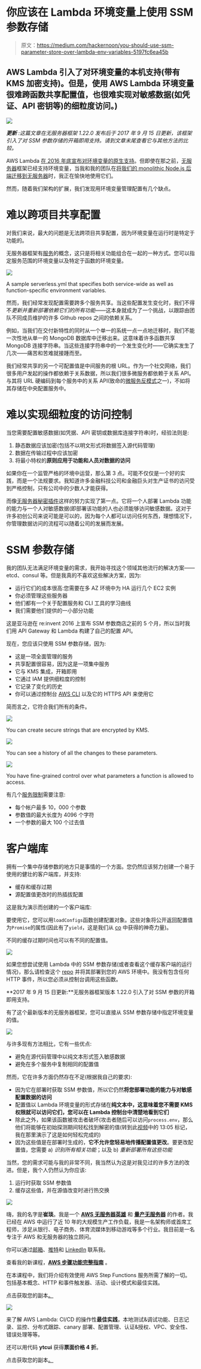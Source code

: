 # 你应该在 Lambda 环境变量上使用 SSM 参数存储

> 原文：<https://medium.com/hackernoon/you-should-use-ssm-parameter-store-over-lambda-env-variables-5197fc6ea45b>

## AWS Lambda 引入了对环境变量的本机支持(带有 KMS 加密支持)。但是，使用 AWS Lambda 环境变量很难跨函数共享配置值，也很难实现对敏感数据(如凭证、API 密钥等)的细粒度访问。)

![](img/1af019c91957559954d64b446f9511a2.png)

***更新*** *:这篇文章在无服务器框架 1.22.0 发布后于 2017 年 9 月 15 日更新，该框架引入了对 SSM 参数存储的开箱即用支持。请到文章末尾查看它与其他方法的比较。*

AWS Lambda [在 2016 年底宣布对环境变量的原生支持](https://aws.amazon.com/blogs/aws/new-for-aws-lambda-environment-variables-and-serverless-application-model/)。但即使在那之前，[无服务器](https://serverless.com/)框架已经支持环境变量，当我和我的团队在[将我们的 monolithic Node.js 后端迁移到无服务器](https://theburningmonk.com/2016/12/yubls-road-to-serverless-architecture-part-1/)时，我正在愉快地使用它们。

然而，随着我们架构的扩展，我们发现用环境变量管理配置有几个缺点。

# 难以跨项目共享配置

对我们来说，最大的问题是无法跨项目共享配置，因为环境变量在运行时是特定于功能的。

无服务器框架有[服务](https://serverless.com/framework/docs/providers/aws/guide/services/)的概念，这只是将相关功能组合在一起的一种方式。您可以指定服务范围的环境变量以及特定于函数的环境变量。

![](img/5c54b2c771a21a3b7a999ace48189ede.png)

A sample serverless.yml that specifies both service-wide as well as function-specific environment variables.

然而，我们经常发现配置需要跨多个服务共享。当这些配置发生变化时，我们不得不*更新并重新部署依赖它们的所有功能*——这本身就成为了一个挑战，以跟踪由团队不同成员维护的许多 Github repos 之间的依赖关系。

例如，当我们在交付新特性的同时从一个单一的系统一点一点地迁移时，我们不能一次性地从单一的 MongoDB 数据库中迁移出来。这意味着许多函数共享 MongoDB 连接字符串。当这些连接字符串中的一个发生变化时——它确实发生了几次——痛苦和苦难就接踵而至。

我们经常共享的另一个可配置值是中间服务的根 URL。作为一个社交网络，我们很多用户发起的操作都依赖于关系数据，所以我们很多微服务都依赖于关系 API。与其将 URL 硬编码到每个服务中的关系 API(致命的[微服务反模式](http://theburningmonk.com/2015/05/craftconf15-takeaways-from-microservice-antipatterns/)之一)，不如将其存储在中央配置服务中。

# 难以实现细粒度的访问控制

当您需要配置敏感数据(如凭据、API 密钥或数据库连接字符串)时，经验法则是:

1.  静态数据应该加密(包括不以明文形式将数据签入源代码管理)
2.  数据在传输过程中应该加密
3.  将最小特权的**原则应用于功能和人员对数据的访问**

如果你在一个监管严格的环境中运营，那么第 3 点。可能不仅仅是一个好的实践，而是一个法规要求。我知道许多金融科技公司和金融巨头对生产证书的访问受到严格控制，只有公司中的少数人才能获得。

而像[无服务器秘密插件](https://github.com/serverless/serverless-secrets-plugin)这样的努力实现了第一点。它将一个人部署 Lambda 功能的能力与一个人对敏感数据(即部署该功能的人也必须能够访问敏感数据。这对于许多初创公司来说可能是可以的，因为每个人都可以访问任何东西，理想情况下，你管理数据访问的流程可以随着公司的发展而发展。

# SSM 参数存储

我的团队无法满足环境变量的需求，我开始寻找这个领域其他流行的解决方案——etcd、consul 等。但是我真的不喜欢这些解决方案，因为:

*   运行它们的成本很高:您需要在多 AZ 环境中为 HA 运行几个 EC2 实例
*   你必须管理这些服务器
*   他们都有一个关于配置服务和 CLI 工具的学习曲线
*   我们需要他们提供的一小部分功能

这是亚马逊在 re:invent 2016 上宣布 SSM 参数商店之前的 5 个月，所以当时我们用 API Gateway 和 Lambda 构建了自己的配置 API。

现在，您应该只使用 SSM 参数存储，因为:

*   这是一项全面管理的服务
*   共享配置很容易，因为这是一项集中服务
*   它与 KMS 集成，开箱即用
*   它通过 IAM 提供细粒度的控制
*   它记录了变化的历史
*   你可以通过控制台 [AWS CLI](http://docs.aws.amazon.com/cli/latest/reference/ssm/index.html#cli-aws-ssm) 以及它的 HTTPS API 来使用它

简而言之，它符合我们所有的条件。

![](img/482faaadb3f66baac35f67f6bb0a3522.png)

You can create secure strings that are encrypted by KMS.

![](img/422c77f8e68d39e5480c904837fadff6.png)

You can see a history of all the changes to these parameters.

![](img/ffadf703bb06cec24d58f750ff31cafb.png)

You have fine-grained control over what parameters a function is allowed to access.

有几个[服务限制](http://docs.aws.amazon.com/general/latest/gr/aws_service_limits.html)需要注意:

*   每个帐户最多 10，000 个参数
*   参数值的最大长度为 4096 个字符
*   一个参数的最大 100 个过去值

# 客户端库

拥有一个集中存储参数的地方只是事情的一个方面。您仍然应该努力创建一个易于使用的健壮的客户端库，并支持:

*   缓存和缓存过期
*   源配置值更改时的热插拔配置

这是我为演示而创建的一个客户端库:

要使用它，您可以用`loadConfigs`函数创建配置对象。这些对象将公开返回配置值为`Promise`的属性(因此有了`yield`，这是我们从 [co](https://github.com/tj/co) 中获得的神奇力量)。

不同的缓存过期时间也可以有不同的配置值。

![](img/cf9476ef7b044f20d8b2fc887cf6902c.png)

如果您想尝试使用 Lambda 中的 SSM 参数存储(或者查看这个缓存客户端的运行情况)，那么请检查这个 [repo](https://github.com/theburningmonk/lambda-config-demo) 并将其部署到您的 AWS 环境中。我没有包含任何 HTTP 事件，所以您必须从控制台调用这些函数。

**2017 年 9 月 15 日更新:**无服务器框架版本 1.22.0 引入了对 SSM 参数的开箱即用支持。

有了这个最新版本的无服务器框架，您可以直接从 SSM 参数存储中指定环境变量的值。

![](img/6a5ae49787139dfc2249ea91efe2a8a7.png)

与许多现有方法相比，它有一些优点:

*   避免在源代码管理中以纯文本形式签入敏感数据
*   避免在多个服务中复制相同的配置值

然而，它在许多方面仍然存在不足(根据我自己的要求):

*   因为它在部署时获取 SSM 参数值，所以它仍然**将您部署功能的能力与对敏感配置数据的访问**
*   配置值以 Lambda 环境变量的形式存储在**纯文本中，这意味着您不需要 KMS 权限就可以访问它们，您可以在 Lambda 控制台中清楚地看到它们**
*   除此之外，如果该函数被攻击者破坏(攻击者随后可以访问`process.env`，那么他们将能够在初始探测期间轻松找到解密的值(转到此[视频](https://www.youtube.com/watch?v=jUhiPj6h_L8)中的 13:05 标记，我在那里演示了这是如何轻松完成的)
*   因为这些值是在部署时生成的，**它不允许您轻易地传播配置值更改**。要更改配置值，您需要 a) *识别所有相关功能*；以及 b) *重新部署所有这些功能*

当然，您的需求可能与我的非常不同，我当然认为这是对我见过的许多方法的改进。但是，我个人仍然认为你应该:

1.  运行时获取 SSM 参数值
2.  缓存这些值，并在源值改变时进行热交换

![](img/8b4e4721bb1973db389b5b533d727ad1.png)

嗨，我的名字是**崔琰**。我是一个 [**AWS 无服务器英雄**](https://aws.amazon.com/developer/community/heroes/yan-cui/) 和 [**量产无服务器**](https://bit.ly/production-ready-serverless) 的作者。我已经在 AWS 中运行了近 10 年的大规模生产工作负载，我是一名架构师或首席工程师，涉足从银行、电子商务、体育流媒体到移动游戏等多个行业。我目前是一名专注于 AWS 和无服务器的独立顾问。

你可以通过[邮箱](mailto:theburningmonk.com)、[推特](https://twitter.com/theburningmonk)和 [LinkedIn](https://www.linkedin.com/in/theburningmonk/) 联系我。

查看我的新课程，[**AWS 步骤功能完整指南**](https://theburningmonk.thinkific.com/courses/complete-guide-to-aws-step-functions) 。

在本课程中，我们将介绍有效使用 AWS Step Functions 服务所需了解的一切。包括基本概念、HTTP 和事件触发器、活动、设计模式和最佳实践。

点击获取您的副本[。](https://theburningmonk.thinkific.com/courses/complete-guide-to-aws-step-functions)

![](img/2faf40b47320300fed81b3e09483ffb3.png)

来了解 AWS Lambda: CI/CD 的操作性**最佳实践**，本地测试&调试功能、日志记录、监控、分布式跟踪、canary 部署、配置管理、认证&授权、VPC、安全性、错误处理等等。

还可以用代码 **ytcui** 获得**票面价格 4 折**。

点击获取您的副本[。](https://bit.ly/production-ready-serverless)